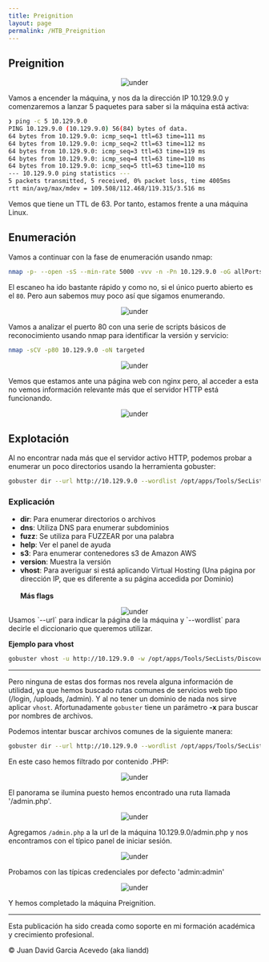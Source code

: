 ```yaml
---
title: Preignition
layout: page
permalink: /HTB_Preignition
---
```


<h2 class="titulo-principal">Preignition</h2>
<div id="imgs" style="text-align: center;">
  <img src="/assets/images/StartingPoint/VIP/Preignition/preignition.webp" alt="under" oncontextmenu="return false;">
</div>

Vamos a encender la máquina, y nos da la dirección IP 10.129.9.0 y comenzaremos a lanzar 5 paquetes para saber si la máquina está activa:

```bash
❯ ping -c 5 10.129.9.0
PING 10.129.9.0 (10.129.9.0) 56(84) bytes of data.
64 bytes from 10.129.9.0: icmp_seq=1 ttl=63 time=111 ms
64 bytes from 10.129.9.0: icmp_seq=2 ttl=63 time=112 ms
64 bytes from 10.129.9.0: icmp_seq=3 ttl=63 time=119 ms
64 bytes from 10.129.9.0: icmp_seq=4 ttl=63 time=110 ms
64 bytes from 10.129.9.0: icmp_seq=5 ttl=63 time=110 ms
--- 10.129.9.0 ping statistics ---
5 packets transmitted, 5 received, 0% packet loss, time 4005ms
rtt min/avg/max/mdev = 109.508/112.468/119.315/3.516 ms
```

Vemos que tiene un TTL de 63. Por tanto, estamos frente a una máquina Linux.

<h2 class="titulo-principal">Enumeración</h2>

Vamos a continuar con la fase de enumeración usando nmap:

```bash
nmap -p- --open -sS --min-rate 5000 -vvv -n -Pn 10.129.9.0 -oG allPorts
```

El escaneo ha ido bastante rápido y como no, si el único puerto abierto es el `80`. Pero aun sabemos muy poco así que sigamos enumerando. 
<div style="text-align: center;">
  <img src="/assets/images/StartingPoint/VIP/Preignition/nmap.png" alt="under" oncontextmenu="return false;">
</div>

Vamos a analizar el puerto 80 con una serie de scripts básicos de reconocimiento usando nmap para identificar la versión y servicio:

```bash
nmap -sCV -p80 10.129.9.0 -oN targeted
```
<div style="text-align: center;">
  <img src="/assets/images/StartingPoint/VIP/Preignition/nmap2.png" alt="under" oncontextmenu="return false;">
</div>

Vemos que estamos ante una página web con nginx pero, al acceder a esta no vemos información relevante más que el servidor HTTP está funcionando.
<div style="text-align: center;">
  <img src="/assets/images/StartingPoint/VIP/Preignition/web.png" alt="under" oncontextmenu="return false;">
</div>

<h2 class="titulo-principal">Explotación</h2>

Al no encontrar nada más que el servidor activo HTTP, podemos probar a enumerar un poco directorios usando la herramienta gobuster:

```bash
gobuster dir --url http://10.129.9.0 --wordlist /opt/apps/Tools/SecLists/Discovery/Web-Content/directory-list-2.3-medium.txt
```

<h3 class="titulo-secundario">Explicación</h3>

- **dir**: Para enumerar directorios o archivos
- **dns**: Utiliza DNS para enumerar subdominios
- **fuzz**: Se utiliza para FUZZEAR por una palabra
- **help**: Ver el panel de ayuda
- **s3**: Para enumerar contenedores s3 de Amazon AWS
- **version**: Muestra la versión
- **vhost**: Para averiguar si está aplicando Virtual Hosting (Una página por dirección IP, que es diferente a su página accedida por Dominio)
<br><br>
**Más flags**
<div style="text-align: center;">
  <img src="/assets/images/StartingPoint/VIP/Preignition/dirbust2.png" alt="under" oncontextmenu="return false;">
</div>
Usamos `--url` para indicar la página de la máquina y `--wordlist` para decirle el diccionario que queremos utilizar.

**Ejemplo para vhost**
```bash
gobuster vhost -u http://10.129.9.0 -w /opt/apps/Tools/SecLists/Discovery/DNS/subdomains-top1million-5000.txt
```
<hr />

Pero ninguna de estas dos formas nos revela alguna información de utilidad, ya que hemos buscado rutas comunes de servicios web tipo (/login, /uploads, /admin). Y al no tener un dominio de nada nos sirve aplicar `vhost`. Afortunadamente `gobuster` tiene un parámetro **-x** para buscar por nombres de archivos.

Podemos intentar buscar archivos comunes de la siguiente manera:

```bash
gobuster dir --url http://10.129.9.0 --wordlist /opt/apps/Tools/SecLists/Discovery/Web-Content/directory-list-2.3-medium.txt -x .php
```

En este caso hemos filtrado por contenido .PHP:
<div style="text-align: center;">
  <img src="/assets/images/StartingPoint/VIP/Preignition/dirbust.png" alt="under" oncontextmenu="return false;">
</div>

El panorama se ilumina puesto hemos encontrado una ruta llamada '/admin.php'.
<div style="text-align: center;">
  <img src="/assets/images/StartingPoint/VIP/Preignition/web.png" alt="under" oncontextmenu="return false;">
</div>

Agregamos `/admin.php` a la url de la máquina 10.129.9.0/admin.php y nos encontramos con el típico panel de iniciar sesión. 
<div style="text-align: center;">
  <img src="/assets/images/StartingPoint/VIP/Preignition/web2.png" alt="under" oncontextmenu="return false;">
</div>

Probamos con las típicas credenciales por defecto 'admin:admin' 
<div style="text-align: center;">
  <img src="/assets/images/StartingPoint/VIP/Preignition/flag.png" alt="under" oncontextmenu="return false;">
</div>

Y hemos completado la máquina Preignition.

---

Esta publicación ha sido creada como soporte en mi formación académica y crecimiento profesional.

© Juan David Garcia Acevedo (aka liandd)

